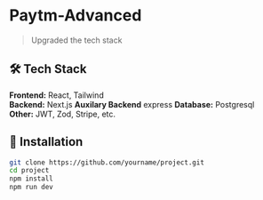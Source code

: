 # Paytm-Advanced
>Upgraded the tech stack

## 🛠️ Tech Stack
**Frontend:** React, Tailwind  
**Backend:**  Next.js 
**Auxilary Backend** express 
**Database:** Postgresql  
**Other:** JWT, Zod, Stripe, etc.

## 🧰 Installation

```bash
git clone https://github.com/yourname/project.git
cd project
npm install
npm run dev

